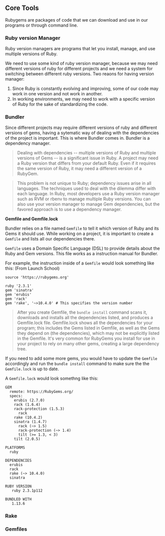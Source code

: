 ## Core Tools

Rubygems are packages of code that we can download and use in our programs or through command line.

### Ruby version Manager

Ruby version managers are programs that let you install, manage, and use multiple versions of Ruby.

We need to use some kind of ruby version manager, because we may need different versions of ruby for different projects and we need a system for switching between different ruby versions. Two reaons for having version manager:
1. Since Ruby is constantly evolving and improving, some of our code may work in one version and not work in another.
2. In working environments, we may need to work with a specific version of Ruby for the sake of standardizing the code.

### Bundler

Since different projects may require different versions of ruby and different versions of gems, having a sytematic way of dealing with the dependencies of the project is important. This is where Bundler comes in. Bundler is a dependency manager.

> Dealing with dependencies -- multiple versions of Ruby and multiple versions of Gems -- is a significant issue in Ruby. A project may need a Ruby version that differs from your default Ruby. Even if it requires the same version of Ruby, it may need a different version of a RubyGem.

> This problem is not unique to Ruby; dependency issues arise in all languages. The techniques used to deal with the dilemma differ with each language. In Ruby, most developers use a Ruby version manager such as RVM or rbenv to manage multiple Ruby versions. You can also use your version manager to manage Gem dependencies, but the favored approach is to use a dependency manager.

**Gemfile and Gemfile.lock**

Bundler relies on a file named `Gemfile` to tell it which version of Ruby and its Gems it should use. While working on a project, it is important to create a `Gemfile` and lists all our dependencies there.

`Gemfile` uses a Domain Specific Language (DSL) to provide details about the Ruby and Gem versions. This file works as a instruction manual for Bundler.

For example, the instruction inside of a `Gemfile` would look something like this: (From Launch School)

```
source 'https://rubygems.org'

ruby '2.3.1'
gem 'sinatra'
gem 'erubis'
gem 'rack'
gem 'rake', '~>10.4.0' # This specifies the version number
```

> After you create Gemfile, the `bundle install` command scans it, downloads and installs all the dependencies listed, and produces a Gemfile.lock file. Gemfile.lock shows all the dependencies for your program; this includes the Gems listed in Gemfile, as well as the Gems they depend on (the dependencies), which may not be explicitly listed in the Gemfile. It's very common for RubyGems you install for use in your project to rely on many other gems, creating a large dependency tree.

If you need to add some more gems, you would have to update the `Gemfile` accordingly and run the `bundle install` command to make sure the the `Gemfile.lock` is up to date.

A `Gemfile.lock` would look somethng like this:

```
GEM
  remote: https://RubyGems.org/
  specs:
    erubis (2.7.0)
    rack (1.6.4)
    rack-protection (1.5.3)
      rack
    rake (10.4.2)
    sinatra (1.4.7)
      rack (~> 1.5)
      rack-protection (~> 1.4)
      tilt (>= 1.3, < 3)
    tilt (2.0.5)

PLATFORMS
  ruby

DEPENDENCIES
  erubis
  rack
  rake (~> 10.4.0)
  sinatra

RUBY VERSION
   ruby 2.3.1p112

BUNDLED WITH
   1.13.6
```

### Rake

### Gemfiles

